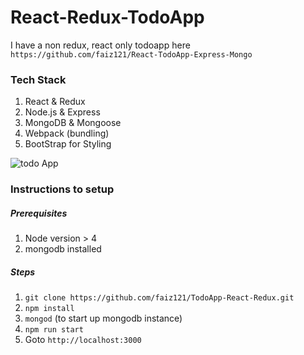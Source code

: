 # React-Redux-TodoApp

I have a non redux, react only todoapp here `https://github.com/faiz121/React-TodoApp-Express-Mongo`


### Tech Stack

1. React & Redux
2. Node.js & Express
3. MongoDB & Mongoose
4. Webpack (bundling)
5. BootStrap for Styling

![todo App](https://preview.ibb.co/g5nvLa/Screen_Shot_2017_03_25_at_5_32_29_PM.png)

### Instructions to setup

##### Prerequisites
1. Node version > 4
2. mongodb installed

##### Steps
1. `git clone https://github.com/faiz121/TodoApp-React-Redux.git`
2. `npm install`
3. `mongod` (to start up mongodb instance)
4. `npm run start`
5. Goto `http://localhost:3000`


